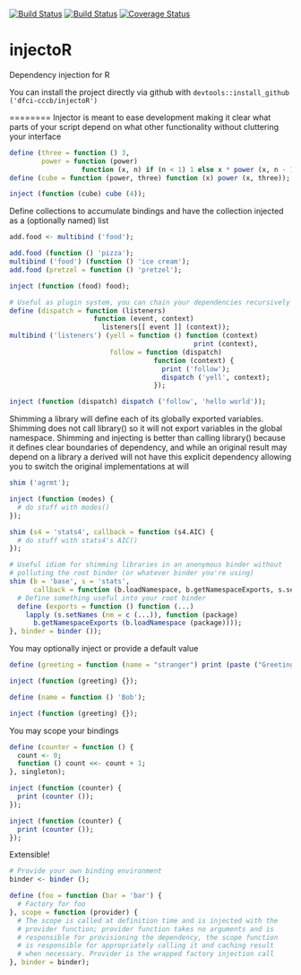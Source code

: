 [![Build Status](https://travis-ci.org/dfci-cccb/injectoR.svg?branch=master)](https://travis-ci.org/dfci-cccb/injectoR) [![Build Status](https://ci.appveyor.com/api/projects/status/github/dfci-cccb/injectoR?svg=true)](https://ci.appveyor.com/project/lev-kuznetsov/injector-ad8op) [![Coverage Status](https://coveralls.io/repos/dfci-cccb/injectoR/badge.svg)](https://coveralls.io/r/dfci-cccb/injectoR)

injectoR
========
Dependency injection for R

You can install the project directly via github with ```devtools::install_github ('dfci-cccb/injectoR')```

========
Injector is meant to ease development making it clear what parts of your script depend on what
other functionality without cluttering your interface

```R
define (three = function () 3,
        power = function (power)
                  function (x, n) if (n < 1) 1 else x * power (x, n - 1));
define (cube = function (power, three) function (x) power (x, three));

inject (function (cube) cube (4));
```

Define collections to accumulate bindings and have the collection injected as a (optionally
named) list

```R
add.food <- multibind ('food');

add.food (function () 'pizza');
multibind ('food') (function () 'ice cream');
add.food (pretzel = function () 'pretzel');

inject (function (food) food);

# Useful as plugin system, you can chain your dependencies recursively
define (dispatch = function (listeners)
                     function (event, context)
                       listeners[[ event ]] (context));
multibind ('listeners') (yell = function () function (context)
                                              print (context),
                         follow = function (dispatch)
                                    function (context) {
                                      print ('follow');
                                      dispatch ('yell', context);
                                    });

inject (function (dispatch) dispatch ('follow', 'hello world'));
```

Shimming a library will define each of its globally exported variables. Shimming does not call
library() so it will not export variables in the global namespace. Shimming and injecting is
better than calling library() because it defines clear boundaries of dependency, and while an
original result may depend on a library a derived will not have this explicit dependency 
allowing you to switch the original implementations at will

```R
shim ('agrmt');

inject (function (modes) {
  # do stuff with modes()
});

shim (s4 = 'stats4', callback = function (s4.AIC) {
  # do stuff with stats4's AIC()
});

# Useful idiom for shimming libraries in an anonymous binder without
# polluting the root binder (or whatever binder you're using)
shim (b = 'base', s = 'stats',
      callback = function (b.loadNamespace, b.getNamespaceExports, s.setNames) {
  # Define something useful into your root binder
  define (exports = function () function (...)
    lapply (s.setNames (nm = c (...)), function (package)
      b.getNamespaceExports (b.loadNamespace (package))));
}, binder = binder ());
```

You may optionally inject or provide a default value

```R
define (greeting = function (name = "stranger") print (paste ("Greetings,", name)));

inject (function (greeting) {});

define (name = function () 'Bob');

inject (function (greeting) {});
```

You may scope your bindings

```R
define (counter = function () {
  count <- 0;
  function () count <<- count + 1;
}, singleton);

inject (function (counter) {
  print (counter ());
});

inject (function (counter) {
  print (counter ());
});
```

Extensible!

```R
# Provide your own binding environment
binder <- binder ();

define (foo = function (bar = 'bar') {
  # Factory for foo
}, scope = function (provider) {
  # The scope is called at definition time and is injected with the
  # provider function; provider function takes no arguments and is
  # responsible for provisioning the dependency, the scope function
  # is responsible for appropriately calling it and caching result
  # when necessary. Provider is the wrapped factory injection call
}, binder = binder);
```
